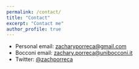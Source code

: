 ```yaml
---
permalink: /contact/
title: "Contact"
excerpt: "Contact me"
author_profile: true
---
```



* Personal email: [zacharyporreca@gmail.com](mailto:zacharyporreca@gmail.com)
* Bocconi email: [zachary.porreca@unibocconi.it](mailto:zachary.porreca@unibocconi.it)
* Twitter: [@zachporreca](http://twitter.com/zachporreca)
<!--* Google Scholar: [author:geiger-r-stuart](https://scholar.google.com/citations?user=MW1djIkAAAAJ&hl=en&oi=sra)-->
